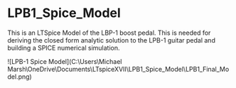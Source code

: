 # LPB1_Spice_Model

This is an LTSpice Model of the LBP-1 boost pedal. This is needed for deriving the closed form analytic solution to the LPB-1 guitar pedal and building a SPICE numerical simulation.

![LPB-1 Spice Model](C:\Users\Michael Marsh\OneDrive\Documents\LTspiceXVII\LPB1_Spice_Model\LPB1_Final_Model.png)

